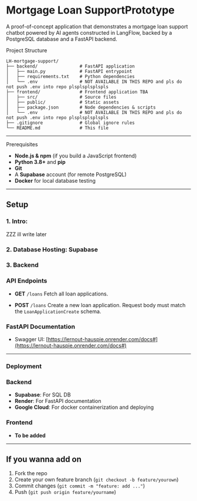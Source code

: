# Mortgage Loan SupportPrototype

A proof-of-concept application that demonstrates a mortgage loan support chatbot powered by AI agents constructed in LangFlow, backed by a PostgreSQL database and a FastAPI backend.

Project Structure

```plaintext
LH-mortgage-support/
├── backend/                # FastAPI application
│   ├── main.py             # FastAPI entrypoint
│   ├── requirements.txt    # Python dependencies
│   └── .env                # NOT AVAILABLE IN THIS REPO and pls do not push .env into repo plsplsplsplspls
├── frontend/               # Frontend application TBA
│   ├── src/                # Source files
│   ├── public/             # Static assets
│   ├── package.json        # Node dependencies & scripts
│   └── .env                # NOT AVAILABLE IN THIS REPO and pls do not push .env into repo plsplsplsplspls
├── .gitignore              # Global ignore rules
└── README.md               # This file
```

---

Prerequisites

* **Node.js & npm** (if you build a JavaScript frontend)
* **Python 3.8+** and **pip**
* **Git**
* A **Supabase** account (for remote PostgreSQL)
* **Docker** for local database testing

---

## Setup

### 1. Intro:

ZZZ ill write later

### 2. Database Hosting: Supabase

### 3. Backend
### API Endpoints

* **GET** `/loans`
  Fetch all loan applications.

* **POST** `/loans`
  Create a new loan application.
  Request body must match the `LoanApplicationCreate` schema.

### FastAPI Documentation

* Swagger UI: [https://lernout-hauspie.onrender.com/docs#](https://lernout-hauspie.onrender.com/docs#)

---

### Deployment

### Backend
* **Supabase**: For SQL DB
* **Render**: For FastAPI documentation
* **Google Cloud**: For docker containerization and deploying

### Frontend

* **To be added**

---

## If you wanna add on 

1. Fork the repo
2. Create your own feature branch (`git checkout -b feature/yourown`)
3. Commit changes (`git commit -m "feature: add ..."`)
4. Push (`git push origin feature/yourname`)
